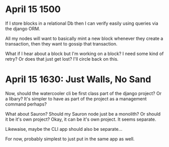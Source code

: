 # April 15 1500
If I store blocks in a relational Db then I can verify easily using queries via the django ORM.

All my nodes will want to basically mint a new block whenever they create a transaction, then they want to gossip that transaction.

What if I hear about a block but I'm working on a block? I need some kind of retry? Or does that just get lost? I'll circle back on this.

# April 15 1630: Just Walls, No Sand
Now, should the watercooler cli be first class part of the django project? Or a libary? It's simpler to have as part of the project as a management command perhaps?

What about Sauron? Should my Sauron node just be a monolith? Or should it be it's own project? Okay, it can be it's own project. It seems separate.

Likewaise, maybe the CLI app should also be separate...

For now, probably simplest to just put in the same app as well.
